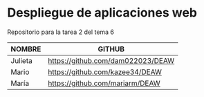 # Despliegue de aplicaciones web

Repositorio para la tarea 2 del tema 6

| NOMBRE      | GITHUB                |
|------------|----------------------|
| Julieta | https://github.com/dam022023/DEAW |
| Mario | https://github.com/kazee34/DEAW |
| María | https://github.com/mariarm/DEAW |
